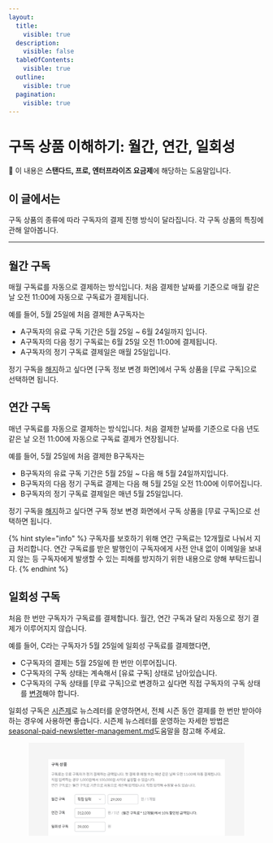 ```yaml
---
layout:
  title:
    visible: true
  description:
    visible: false
  tableOfContents:
    visible: true
  outline:
    visible: true
  pagination:
    visible: true
---
```


# 구독 상품 이해하기: 월간, 연간, 일회성

💬 이 내용은 **스탠다드, 프로, 엔터프라이즈 요금제**에 해당하는 도움말입니다.

## 이 글에서는

구독 상품의 종류에 따라 구독자의 결제 진행 방식이 달라집니다. 각 구독 상품의 특징에 관해 알아봅니다.&#x20;

***

## 월간 구독 <a href="#h_01gkka36n477nmj0tbphrerkwy" id="h_01gkka36n477nmj0tbphrerkwy"></a>

매월 구독료를 자동으로 결제하는 방식입니다. 처음 결제한 날짜를 기준으로 매월 같은 날 오전 11:00에 자동으로 구독료가 결제됩니다.

예를 들어, 5월 25일에 처음 결제한 A구독자는

* A구독자의 유료 구독 기간은 5월 25일 \~ 6월 24일까지 입니다.
* A구독자의 다음 정기 구독료는 6월 25일 오전 11:00에 결제됩니다.
* A구독자의 정기 구독료 결제일은 매월 25일입니다.

정기 구독을 [해지](../managing-paid-subscribers/cancel-recurring-payment.md)하고 싶다면 \[구독 정보 변경 화면]에서 구독 상품을 \[무료 구독]으로 선택하면 됩니다.



## 연간 구독

매년 구독료를 자동으로 결제하는 방식입니다. 처음 결제한 날짜를 기준으로 다음 년도 같은 날 오전 11:00에 자동으로 구독료 결제가 연장됩니다.&#x20;

예를 들어, 5월 25일에 처음 결제한 B구독자는

* B구독자의 유료 구독 기간은 5월 25일 \~ 다음 해 5월 24일까지입니다.
* B구독자의 다음 정기 구독료 결제는 다음 해 5월 25일 오전 11:00에 이루어집니다.
* B구독자의 정기 구독료 결제일은 매년 5월 25일입니다.

&#x20;정기 구독을 [해지](../managing-paid-subscribers/cancel-recurring-payment.md)하고 싶다면 구독 정보 변경 화면에서 구독 상품을 \[무료 구독]으로 선택하면 됩니다.

{% hint style="info" %}
구독자를 보호하기 위해 연간 구독료는 12개월로 나눠서 지급 처리합니다. 연간 구독료를 받은 발행인이 구독자에게 사전 안내 없이 이메일을 보내지 않는 등 구독자에게 발생할 수 있는 피해를 방지하기 위한 내용으로 양해 부탁드립니다.
{% endhint %}



## 일회성 구독

처음 한 번만 구독자가 구독료를 결제합니다. 월간, 연간 구독과 달리 자동으로 정기 결제가 이루어지지 않습니다.

예를 들어, C라는 구독자가 5월 25일에 일회성 구독료를 결제했다면,

* C구독자의 결제는 5월 25일에 한 번만 이루어집니다.
* C구독자의 구독 상태는 계속해서 \[유료 구독] 상태로 남아있습니다.&#x20;
* C구독자의 구독 상태를 \[무료 구독]으로 변경하고 싶다면 직접 구독자의 구독 상태를 [변경](../managing-paid-subscribers/change-status.md)해야 합니다.

일회성 구독은  [시즌제](../../tip/overview/seasonal-paid-newsletter-management.md)로 뉴스레터를 운영하면서, 전체 시즌 동안 결제를 한 번만 받아야 하는 경우에 사용하면 좋습니다. 시즌제 뉴스레터를 운영하는 자세한 방법은 [seasonal-paid-newsletter-management.md](../../tip/overview/seasonal-paid-newsletter-management.md "mention")도움말을 참고해 주세요.

<figure><img src="../../.gitbook/assets/image (57) (1).png" alt=""><figcaption></figcaption></figure>

